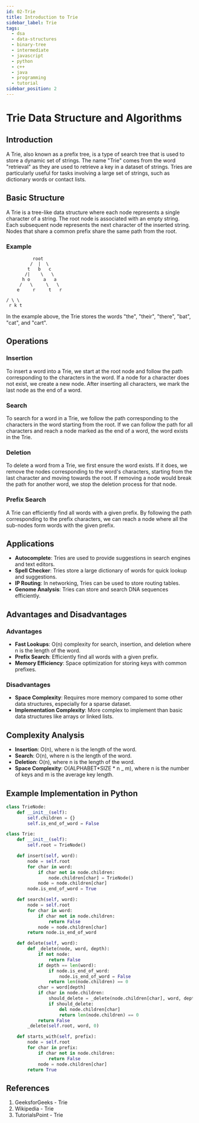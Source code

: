 ```yaml
---
id: 02-Trie
title: Introduction to Trie
sidebar_label: Trie
tags:
  - dsa
  - data-structures
  - binary-tree
  - intermediate
  - javascript
  - python
  - c++
  - java
  - programming
  - tutorial
sidebar_position: 2
---
```


# Trie Data Structure and Algorithms

## Introduction

A Trie, also known as a prefix tree, is a type of search tree that is used to store a dynamic set of strings. The name "Trie" comes from the word "retrieval" as they are used to retrieve a key in a dataset of strings. Tries are particularly useful for tasks involving a large set of strings, such as dictionary words or contact lists.

## Basic Structure

A Trie is a tree-like data structure where each node represents a single character of a string. The root node is associated with an empty string. Each subsequent node represents the next character of the inserted string. Nodes that share a common prefix share the same path from the root.

### Example

```
          root
         /  |  \
        t   b   c
       /|    \   \
      h o     a   a
     /   \     \   \
    e     r     t   r

/ \ \
 r k t
```

In the example above, the Trie stores the words "the", "their", "there", "bat", "cat", and "cart".

## Operations

### Insertion

To insert a word into a Trie, we start at the root node and follow the path corresponding to the characters in the word. If a node for a character does not exist, we create a new node. After inserting all characters, we mark the last node as the end of a word.

### Search

To search for a word in a Trie, we follow the path corresponding to the characters in the word starting from the root. If we can follow the path for all characters and reach a node marked as the end of a word, the word exists in the Trie.

### Deletion

To delete a word from a Trie, we first ensure the word exists. If it does, we remove the nodes corresponding to the word's characters, starting from the last character and moving towards the root. If removing a node would break the path for another word, we stop the deletion process for that node.

### Prefix Search

A Trie can efficiently find all words with a given prefix. By following the path corresponding to the prefix characters, we can reach a node where all the sub-nodes form words with the given prefix.

## Applications

- **Autocomplete**: Tries are used to provide suggestions in search engines and text editors.
- **Spell Checker**: Tries store a large dictionary of words for quick lookup and suggestions.
- **IP Routing**: In networking, Tries can be used to store routing tables.
- **Genome Analysis**: Tries can store and search DNA sequences efficiently.

## Advantages and Disadvantages

### Advantages

- **Fast Lookups**: O(n) complexity for search, insertion, and deletion where n is the length of the word.
- **Prefix Search**: Efficiently find all words with a given prefix.
- **Memory Efficiency**: Space optimization for storing keys with common prefixes.

### Disadvantages

- **Space Complexity**: Requires more memory compared to some other data structures, especially for a sparse dataset.
- **Implementation Complexity**: More complex to implement than basic data structures like arrays or linked lists.

## Complexity Analysis

- **Insertion**: O(n), where n is the length of the word.
- **Search**: O(n), where n is the length of the word.
- **Deletion**: O(n), where n is the length of the word.
- **Space Complexity**: O(ALPHABET*SIZE * n \_ m), where n is the number of keys and m is the average key length.

## Example Implementation in Python

```python
class TrieNode:
    def __init__(self):
        self.children = {}
        self.is_end_of_word = False

class Trie:
    def __init__(self):
        self.root = TrieNode()

    def insert(self, word):
        node = self.root
        for char in word:
            if char not in node.children:
                node.children[char] = TrieNode()
            node = node.children[char]
        node.is_end_of_word = True

    def search(self, word):
        node = self.root
        for char in word:
            if char not in node.children:
                return False
            node = node.children[char]
        return node.is_end_of_word

    def delete(self, word):
        def _delete(node, word, depth):
            if not node:
                return False
            if depth == len(word):
                if node.is_end_of_word:
                    node.is_end_of_word = False
                return len(node.children) == 0
            char = word[depth]
            if char in node.children:
                should_delete = _delete(node.children[char], word, depth + 1)
                if should_delete:
                    del node.children[char]
                    return len(node.children) == 0
            return False
        _delete(self.root, word, 0)

    def starts_with(self, prefix):
        node = self.root
        for char in prefix:
            if char not in node.children:
                return False
            node = node.children[char]
        return True
```

## References

1.  GeeksforGeeks - Trie
2.  Wikipedia - Trie
3.  TutorialsPoint - Trie
